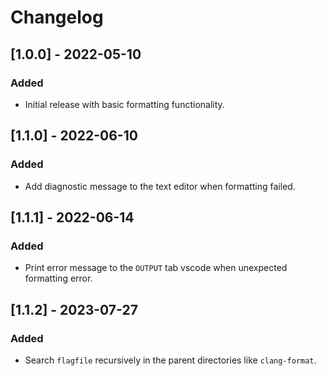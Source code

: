 # Changelog

## [1.0.0] - 2022-05-10
### Added
 - Initial release with basic formatting functionality.

## [1.1.0] - 2022-06-10
### Added
 - Add diagnostic message to the text editor when formatting failed.

## [1.1.1] - 2022-06-14
### Added
 - Print error message to the `OUTPUT` tab vscode when unexpected formatting error.

## [1.1.2] - 2023-07-27
### Added
 - Search `flagfile` recursively in the parent directories like `clang-format`.
